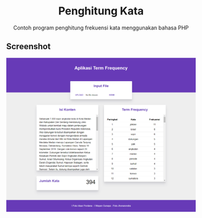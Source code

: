 <h1 align="center">Penghitung Kata</h1>
<p align="center">Contoh program penghitung frekuensi kata menggunakan bahasa PHP</p>

## Screenshot
![](https://raw.githubusercontent.com/jhonarendra/penghitung-kata/master/screenshot/img.png)
